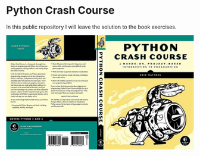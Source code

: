 # Python Crash Course
In this public repository I will leave the solution to the book exercises.

![Screenshot](PythonCrashCourseCover.jpg)
